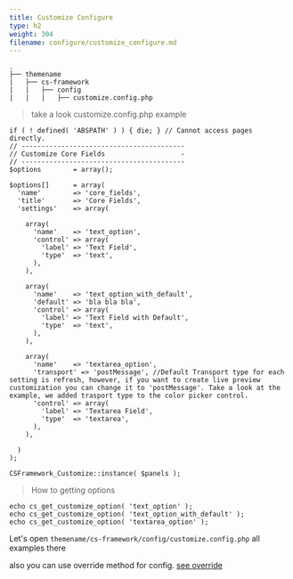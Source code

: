 ```yaml
---
title: Customize Configure
type: h2
weight: 304
filename: configure/customize_configure.md
---
```


```
.
├── themename
|   ├── cs-framework
|   |   ├── config
|   |   |   ├── customize.config.php
```

> take a look customize.config.php example

```php?start_inline=1
if ( ! defined( 'ABSPATH' ) ) { die; } // Cannot access pages directly.
// -----------------------------------------
// Customize Core Fields                   -
// -----------------------------------------
$options        = array();

$options[]      = array(
  'name'        => 'core_fields',
  'title'       => 'Core Fields',
  'settings'    => array(

    array(
      'name'    => 'text_option',
      'control' => array(
        'label' => 'Text Field',
        'type'  => 'text',
      ),
    ),

    array(
      'name'    => 'text_option_with_default',
      'default' => 'bla bla bla',
      'control' => array(
        'label' => 'Text Field with Default',
        'type'  => 'text',
      ),
    ),

    array(
      'name'    => 'textarea_option',
      'transport' => 'postMessage', //Default Transport type for each setting is refresh, however, if you want to create live preview customization you can change it to 'postMessage'. Take a look at the example, we added trasport type to the color picker control.
      'control' => array(
        'label' => 'Textarea Field',
        'type'  => 'textarea',
      ),
    ),

  )
);

CSFramework_Customize::instance( $panels );
```

> How to getting options

```php?start_inline=1
echo cs_get_customize_option( 'text_option' );
echo cs_get_customize_option( 'text_option_with_default' );
echo cs_get_customize_option( 'textarea_option' );
```

Let's open `themename/cs-framework/config/customize.config.php` all examples there

also you can use override method for config. [see override](#override-configure)
